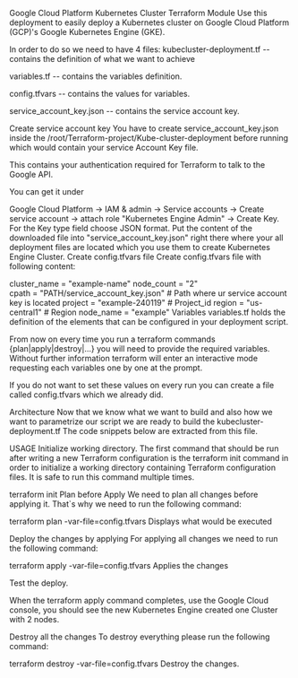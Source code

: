 Google Cloud Platform Kubernetes Cluster Terraform Module
Use this deployment to easily deploy a Kubernetes cluster on Google Cloud Platform (GCP)'s Google Kubernetes Engine (GKE).

In order to do so we need to have 4 files:
kubecluster-deployment.tf -- contains the definition of what we want to achieve

variables.tf -- contains the variables definition.

config.tfvars -- contains the values for variables.

service_account_key.json -- contains the service account key.

Create service account key
You have to create service_account_key.json inside the /root/Terraform-project/Kube-cluster-deployment before running which would contain your service Account Key file.

This contains your authentication required for Terraform to talk to the Google API.

You can get it under

Google Cloud Platform -> IAM & admin -> Service accounts -> Create service account -> attach role "Kubernetes Engine Admin" -> Create Key.
For the Key type field choose JSON format. Put the content of the downloaded file into "service_account_key.json" right there where your all deployment files are located which you use them to create Kubernetes Engine Cluster.
Create config.tfvars file
Create config.tfvars file with following content:

cluster_name            =    "example-name"
node_count              =    "2"                                
cpath                   =    "PATH/service_account_key.json"    # Path where ur service account key is located
project                 =    "example-240119"                   # Project_id
region                  =    "us-central1"                      # Region
node_name               =    "example"
Variables
variables.tf holds the definition of the elements that can be configured in your deployment script.

From now on every time you run a terraform commands {plan|apply|destroy|...} you will need to provide the required variables. Without further information terraform will enter an interactive mode requesting each variables one by one at the prompt.

If you do not want to set these values on every run you can create a file called config.tfvars which we already did.

Architecture
Now that we know what we want to build and also how we want to parametrize our script we are ready to build the kubecluster-deployment.tf The code snippets below are extracted from this file.

USAGE
Initialize working directory.
The first command that should be run after writing a new Terraform configuration is the terraform init command in order to initialize a working directory containing Terraform configuration files. It is safe to run this command multiple times.

terraform init
Plan before Apply
We need to plan all changes before applying it. That`s why we need to run the following command:

terraform plan -var-file=config.tfvars Displays what would be executed

Deploy the changes by applying
For applying all changes we need to run the following command:

terraform apply -var-file=config.tfvars Applies the changes

Test the deploy.

When the terraform apply command completes, use the Google Cloud console, you should see the new Kubernetes Engine created one Cluster with 2 nodes.

Destroy all the changes
To destroy everything please run the following command:

terraform destroy -var-file=config.tfvars Destroy the changes.
